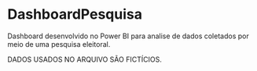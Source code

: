 # DashboardPesquisa
Dashboard desenvolvido no Power BI para analise de dados coletados por meio de uma pesquisa eleitoral.

DADOS USADOS NO ARQUIVO SÃO FICTÍCIOS.
